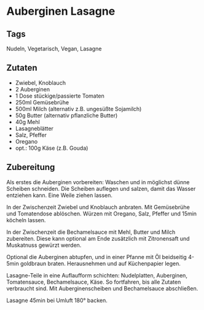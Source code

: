 # Auberginen Lasagne 

## Tags

Nudeln, Vegetarisch, Vegan, Lasagne 

## Zutaten 

- Zwiebel, Knoblauch
- 2 Auberginen 
- 1 Dose stückige/passierte Tomaten
- 250ml Gemüsebrühe
- 500ml Milch (alternativ z.B. ungesüßte Sojamilch)
- 50g Butter (alternativ pflanzliche Butter)
- 40g Mehl
- Lasagneblätter 
- Salz, Pfeffer
- Oregano
- opt.: 100g Käse (z.B. Gouda)


## Zubereitung 
Als erstes die Auberginen vorbereiten: Waschen und in möglichst dünne Scheiben schneiden. Die Scheiben auflegen und salzen, damit das Wasser entziehen kann. Eine Weile ziehen lassen. 

In der Zwischenzeit Zwiebel und Knoblauch anbraten. Mit Gemüsebrühe und Tomatendose ablöschen. Würzen mit Oregano, Salz, Pfeffer und 15min köcheln lassen. 

In der Zwischenzeit die Bechamelsauce mit Mehl, Butter und Milch zubereiten. Diese kann optional am Ende zusätzlich mit Zitronensaft und Muskatnuss gewürzt werden.

Optional die Auberginen abtupfen, und in einer Pfanne mit Öl beidseitig 4-5min goldbraun braten. Herausnehmen und auf Küchenpapier legen. 

Lasagne-Teile in eine Auflaufform schichten: Nudelplatten, Auberginen, Tomatensauce, Bechamelsauce, Käse. So fortfahren, bis alle Zutaten verbraucht sind. Mit Auberginenscheiben und Bechamelsauce abschließen.

Lasagne 45min bei Umluft 180° backen.
